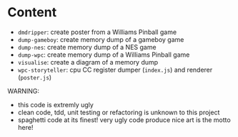 # Content

- `dmdripper`: create poster from a Williams Pinball game
- `dump-gameboy`: create memory dump of a gameboy game
- `dump-nes`: create memory dump of a NES game
- `dump-wpc`: create memory dump of a Williams Pinball game
- `visualise`: create a diagram of a memory dump
- `wpc-storyteller`: cpu CC register dumper (`index.js`) and renderer (`poster.js`)

WARNING:
- this code is extremly ugly
- clean code, tdd, unit testing or refactoring is unknown to this project
- spaghetti code at its finest!
  very ugly code produce nice art is the motto here!
